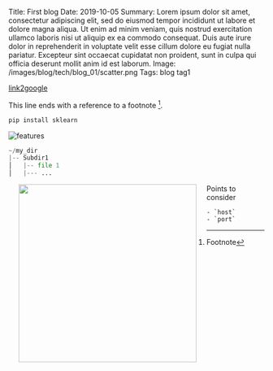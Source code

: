 Title: First blog
Date: 2019-10-05
Summary: Lorem ipsum dolor sit amet, consectetur adipiscing elit, sed do eiusmod tempor incididunt ut labore et dolore magna aliqua. Ut enim ad minim veniam, quis nostrud exercitation ullamco laboris nisi ut aliquip ex ea commodo consequat. Duis aute irure dolor in reprehenderit in voluptate velit esse cillum dolore eu fugiat nulla pariatur. Excepteur sint occaecat cupidatat non proident, sunt in culpa qui officia deserunt mollit anim id est laborum.
Image: /images/blog/tech/blog_01/scatter.png
Tags: blog tag1

[link2google](http://www.google.com)

This line ends with a reference to a footnote [^1].


```bash
pip install sklearn
```

![features](/images/blog/tech/blog_01/features_1.png)



```python
~/my_dir
|-- Subdir1
│   |-- file 1
│   |--- ...
```



<img style="float: left;" src="/images/blog/tech/blog_01/pairplots.png" width="350" hspace="20">


Points to consider

    - `host`
    - `port`


[^1]: Footnote

